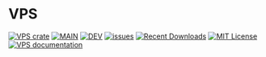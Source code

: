 # VPS

[![VPS crate](https://img.shields.io/crates/v/vps.svg)](https://crates.io/crates/vps)
[![MAIN](https://github.com/samirdjelal/vps/workflows/MAIN/badge.svg)](https://github.com/samirdjelal/vps/actions)
[![DEV](https://github.com/samirdjelal/vps/workflows/DEV/badge.svg)](https://github.com/samirdjelal/vps/actions)
[![issues](https://img.shields.io/github/issues/samirdjelal/vps?color=%23ffc107)](https://github.com/samirdjelal/vps/issues)
[![Recent Downloads](https://img.shields.io/crates/dr/vps)](https://crates.io/crates/vps)
[![MIT License](https://img.shields.io/crates/l/vps)](LICENSE)
[![VPS documentation](https://img.shields.io/docsrs/vps)](https://docs.rs/vps)
